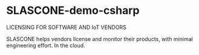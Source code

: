 # SLASCONE-demo-csharp 
LICENSING FOR SOFTWARE AND IoT VENDORS

SLASCONE helps vendors license and monitor their products, with minimal engineering effort. In the cloud. 
